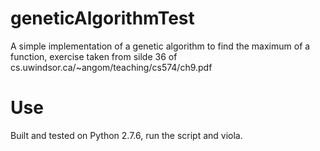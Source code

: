 geneticAlgorithmTest
=========

A simple implementation of a genetic algorithm to find the maximum of a function, exercise taken from silde 36 of cs.uwindsor.ca/~angom/teaching/cs574/ch9.pdf

Use
========

Built and tested on Python 2.7.6, run the script and viola.